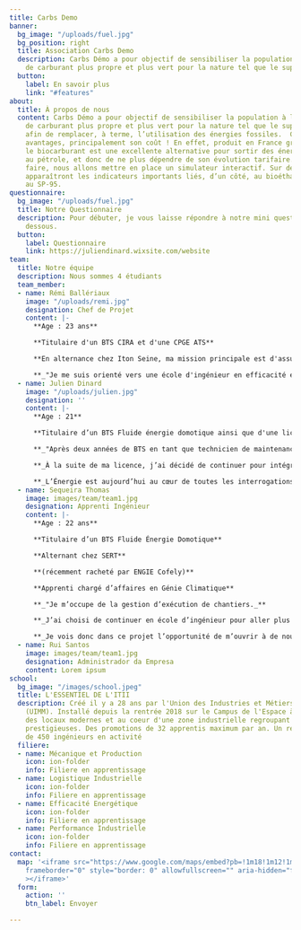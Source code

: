```yaml
---
title: Carbs Demo
banner:
  bg_image: "/uploads/fuel.jpg"
  bg_position: right
  title: Association Carbs Demo
  description: Carbs Démo a pour objectif de sensibiliser la population à l’utilisation
    de carburant plus propre et plus vert pour la nature tel que le superéthanol E85
  button:
    label: En savoir plus
    link: "#features"
about:
  title: À propos de nous
  content: Carbs Démo a pour objectif de sensibiliser la population à l’utilisation
    de carburant plus propre et plus vert pour la nature tel que le superéthanol E85
    afin de remplacer, à terme, l’utilisation des énergies fossiles. ​ Cela a de nombreux
    avantages, principalement son coût ! En effet, produit en France grâce à l'agriculture,
    le biocarburant est une excellente alternative pour sortir des énergies liées
    au pétrole, et donc de ne plus dépendre de son évolution tarifaire. ​ Pour ce
    faire, nous allons mettre en place un simulateur interactif. Sur deux écrans distincts
    apparaîtront les indicateurs importants liés, d’un côté, au bioéthanol, de l’autre
    au SP-95.
questionnaire:
  bg_image: "/uploads/fuel.jpg"
  title: Notre Questionnaire
  description: Pour débuter, je vous laisse répondre à notre mini questionnaire ci
    dessous.
  button:
    label: Questionnaire
    link: https://juliendinard.wixsite.com/website
team:
  title: Notre équipe
  description: Nous sommes 4 étudiants
  team_member:
  - name: Rémi Ballériaux
    image: "/uploads/remi.jpg"
    designation: Chef de Projet
    content: |-
      **Age : 23 ans**

      **Titulaire d'un BTS CIRA et d'une CPGE ATS**

      **En alternance chez Iton Seine, ma mission principale est d'assurer la certification ISO 50001 version 2018.**

      **_"Je me suis orienté vers une école d'ingénieur en efficacité énergétique car j'ai toujours été intéressé par l'énergie et l'impact de l'activité humaine sur notre environnement. Je cherche donc à contribuer à la mise en oeuvre de bâtiments BEPOS (autonome énergétiquement parlant) répondant à la future norme RT20."_**
  - name: Julien Dinard
    image: "/uploads/julien.jpg"
    designation: ''
    content: |-
      **Age : 21**

      **Titulaire d’un BTS Fluide énergie domotique ainsi que d'une licence universitaire Sciences de l’Ingénieur parcours Énergie et Développement Durable. Cela fait maintenant 3 ans que j'ai intégré l’entreprise ENGIE Cofely. Ma mission première est d’assurer un suivi technique et énergétique sur près de 3000 installations en Île-de-France.**

      **_"Après deux années de BTS en tant que technicien de maintenance CVC durant lequel j’ai appris la technique, je me suis orienté sur une licence pour intégrer le service Énergétique d'Engie._**

      **_À la suite de ma licence, j’ai décidé de continuer pour intégrer l’ITII dans la formation Ingénieur Efficacité Énergétique._**

      **_L’Énergie est aujourd’hui au cœur de toutes les interrogations politiques, financières et administratives."_**
  - name: Sequeira Thomas
    image: images/team/team1.jpg
    designation: Apprenti Ingénieur
    content: |-
      **Age : 22 ans**

      **Titulaire d’un BTS Fluide Énergie Domotique**

      **Alternant chez SERT**

      **(récemment racheté par ENGIE Cofely)**

      **Apprenti chargé d’affaires en Génie Climatique**

      **_"Je m’occupe de la gestion d’exécution de chantiers._**

      **_J’ai choisi de continuer en école d’ingénieur pour aller plus loin dans mon domaine d’activité._**

      **_Je vois donc dans ce projet l’opportunité de m’ouvrir à de nouvelles compétences."_**
  - name: Rui Santos
    image: images/team/team1.jpg
    designation: Administrador da Empresa
    content: Lorem ipsum
school:
  bg_image: "/images/school.jpeg"
  title: L'ESSENTIEL DE L'ITII
  description: Créé il y a 28 ans par l'Union des Industries et Métiers de la Métallurgie
    (UIMM). Installé depuis la rentrée 2018 sur le Campus de l'Espace à Vernon dans
    des locaux modernes et au coeur d'une zone industrielle regroupant des entreprises
    prestigieuses. Des promotions de 32 apprentis maximum par an. Un réseau de plus
    de 450 ingénieurs en activité
  filiere:
  - name: Mécanique et Production
    icon: ion-folder
    info: Filiere en apprentissage
  - name: Logistique Industrielle
    icon: ion-folder
    info: Filiere en apprentissage
  - name: Efficacité Energétique
    icon: ion-folder
    info: Filiere en apprentissage
  - name: Performance Industrielle
    icon: ion-folder
    info: Filiere en apprentissage
contact:
  map: '<iframe src="https://www.google.com/maps/embed?pb=!1m18!1m12!1m3!1d2612.341670368149!2d1.4922691156829022!3d49.099149279311824!2m3!1f0!2f0!3f0!3m2!1i1024!2i768!4f13.1!3m3!1m2!1s0x47e6c95bd9f52f49%3A0x944a4ed6ba61e11c!2s24%20Route%20de%20Magny%2C%2027200%20Vernon!5e0!3m2!1sfr!2sfr!4v1610118150659!5m2!1sfr!2sfr"
    frameborder="0" style="border: 0" allowfullscreen="" aria-hidden="false" tabindex="0"
    ></iframe>'
  form:
    action: ''
    btn_label: Envoyer

---
```

